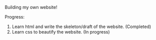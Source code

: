 Building my own website!

Progress:
1. Learn html and write the skeleton/draft of the website. (Completed)
2. Learn css to beautify the website. (In progress) 
